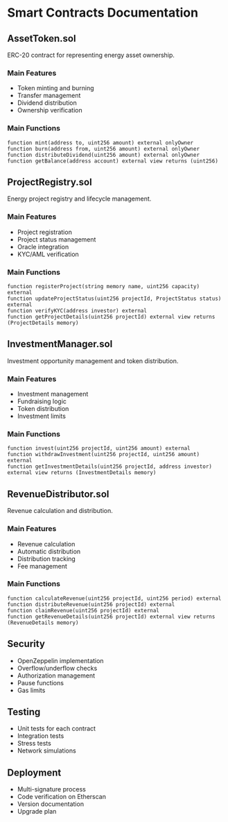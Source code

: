 # Smart Contracts Documentation

## AssetToken.sol
ERC-20 contract for representing energy asset ownership.

### Main Features
- Token minting and burning
- Transfer management
- Dividend distribution
- Ownership verification

### Main Functions
```solidity
function mint(address to, uint256 amount) external onlyOwner
function burn(address from, uint256 amount) external onlyOwner
function distributeDividend(uint256 amount) external onlyOwner
function getBalance(address account) external view returns (uint256)
```

## ProjectRegistry.sol
Energy project registry and lifecycle management.

### Main Features
- Project registration
- Project status management
- Oracle integration
- KYC/AML verification

### Main Functions
```solidity
function registerProject(string memory name, uint256 capacity) external
function updateProjectStatus(uint256 projectId, ProjectStatus status) external
function verifyKYC(address investor) external
function getProjectDetails(uint256 projectId) external view returns (ProjectDetails memory)
```

## InvestmentManager.sol
Investment opportunity management and token distribution.

### Main Features
- Investment management
- Fundraising logic
- Token distribution
- Investment limits

### Main Functions
```solidity
function invest(uint256 projectId, uint256 amount) external
function withdrawInvestment(uint256 projectId, uint256 amount) external
function getInvestmentDetails(uint256 projectId, address investor) external view returns (InvestmentDetails memory)
```

## RevenueDistributor.sol
Revenue calculation and distribution.

### Main Features
- Revenue calculation
- Automatic distribution
- Distribution tracking
- Fee management

### Main Functions
```solidity
function calculateRevenue(uint256 projectId, uint256 period) external
function distributeRevenue(uint256 projectId) external
function claimRevenue(uint256 projectId) external
function getRevenueDetails(uint256 projectId) external view returns (RevenueDetails memory)
```

## Security
- OpenZeppelin implementation
- Overflow/underflow checks
- Authorization management
- Pause functions
- Gas limits

## Testing
- Unit tests for each contract
- Integration tests
- Stress tests
- Network simulations

## Deployment
- Multi-signature process
- Code verification on Etherscan
- Version documentation
- Upgrade plan 